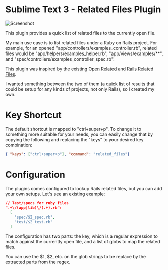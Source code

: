 # Sublime Text 3 - Related Files Plugin

![Screenshot](https://raw.github.com/fabiokr/sublime-related-files/master/screenshots/list.png)

This plugin provides a quick list of related files to the currently open file.

My main use case is to list related files under a Ruby on Rails project. For example, for an opened "app/controllers/examples_controller.rb", related files would be "app/helpers/examples_helper.rb", "app/views/examples/**", and "spec/controllers/examples_controller_spec.rb".

This plugin was inspired by the existing [Open Related](https://github.com/vojtajina/sublime-OpenRelated) and [Rails Related Files](https://github.com/luqman/SublimeText2RailsRelatedFiles).

I wanted something between the two of them (a quick list of results that could be setup for any kinds of projects, not only Rails), so I created my own.

# Key Shortcut

The default shortcut is mapped to "ctrl+super+p". To change it to something more suitable for your needs, you can easily change that by copying the following and replacing the "keys" to your desired key combination:

```json
{ "keys": ["ctrl+super+p"], "command": "related_files"}
```

# Configuration

The plugins comes configured to lookup Rails related files, but you can add your own setups. Let's see an existing example:

```json
// Test/specs for ruby files
".+\/(app|lib)\/(.+).rb":
  [
    "spec/$2_spec.rb",
    "test/$2_test.rb"
  ]
```

The configuration has two parts: the key, which is a regular expression to match against the currently open file, and a list of globs to map the related files.

You can use the $1, $2, etc. on the glob strings to be replace by the extracted parts from the regex.
